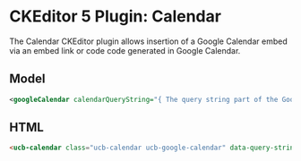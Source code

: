 # CKEditor 5 Plugin: Calendar

The Calendar CKEditor plugin allows insertion of a Google Calendar embed via an embed link or code code generated in Google Calendar.

## Model
```xml
<googleCalendar calendarQueryString="{ The query string part of the Google Calendar embed URL }"></googleCalendar>
```

## HTML
```html
<ucb-calendar class="ucb-calendar ucb-google-calendar" data-query-string="{ The query string part of the Google Calendar embed URL }"></ucb-calendar>
```

